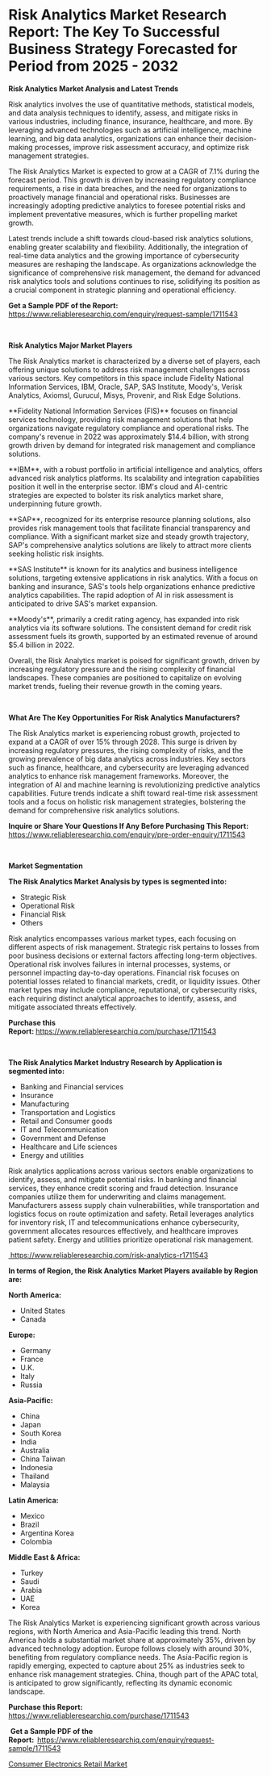 <p><h1>Risk Analytics Market Research Report: The Key To Successful Business Strategy Forecasted for Period from 2025 - 2032</h1></p><p><strong>Risk Analytics Market Analysis and Latest Trends</strong></p>
<p><p>Risk analytics involves the use of quantitative methods, statistical models, and data analysis techniques to identify, assess, and mitigate risks in various industries, including finance, insurance, healthcare, and more. By leveraging advanced technologies such as artificial intelligence, machine learning, and big data analytics, organizations can enhance their decision-making processes, improve risk assessment accuracy, and optimize risk management strategies.</p><p>The Risk Analytics Market is expected to grow at a CAGR of 7.1% during the forecast period. This growth is driven by increasing regulatory compliance requirements, a rise in data breaches, and the need for organizations to proactively manage financial and operational risks. Businesses are increasingly adopting predictive analytics to foresee potential risks and implement preventative measures, which is further propelling market growth.</p><p>Latest trends include a shift towards cloud-based risk analytics solutions, enabling greater scalability and flexibility. Additionally, the integration of real-time data analytics and the growing importance of cybersecurity measures are reshaping the landscape. As organizations acknowledge the significance of comprehensive risk management, the demand for advanced risk analytics tools and solutions continues to rise, solidifying its position as a crucial component in strategic planning and operational efficiency.</p></p>
<p><strong>Get a Sample PDF of the Report:&nbsp;</strong> <a href="https://www.reliableresearchiq.com/enquiry/request-sample/1711543?utm_campaign=3107&utm_medium=2&utm_source=Github&utm_content=ia&utm_term=10032025&utm_id=risk-analytics">https://www.reliableresearchiq.com/enquiry/request-sample/1711543</a></p>
<p>&nbsp;</p>
<p><strong>Risk Analytics Major Market Players</strong></p>
<p><p>The Risk Analytics market is characterized by a diverse set of players, each offering unique solutions to address risk management challenges across various sectors. Key competitors in this space include Fidelity National Information Services, IBM, Oracle, SAP, SAS Institute, Moody's, Verisk Analytics, Axiomsl, Gurucul, Misys, Provenir, and Risk Edge Solutions.</p><p>**Fidelity National Information Services (FIS)** focuses on financial services technology, providing risk management solutions that help organizations navigate regulatory compliance and operational risks. The company's revenue in 2022 was approximately $14.4 billion, with strong growth driven by demand for integrated risk management and compliance solutions.</p><p>**IBM**, with a robust portfolio in artificial intelligence and analytics, offers advanced risk analytics platforms. Its scalability and integration capabilities position it well in the enterprise sector. IBM's cloud and AI-centric strategies are expected to bolster its risk analytics market share, underpinning future growth.</p><p>**SAP**, recognized for its enterprise resource planning solutions, also provides risk management tools that facilitate financial transparency and compliance. With a significant market size and steady growth trajectory, SAP's comprehensive analytics solutions are likely to attract more clients seeking holistic risk insights.</p><p>**SAS Institute** is known for its analytics and business intelligence solutions, targeting extensive applications in risk analytics. With a focus on banking and insurance, SAS's tools help organizations enhance predictive analytics capabilities. The rapid adoption of AI in risk assessment is anticipated to drive SAS's market expansion.</p><p>**Moody's**, primarily a credit rating agency, has expanded into risk analytics via its software solutions. The consistent demand for credit risk assessment fuels its growth, supported by an estimated revenue of around $5.4 billion in 2022.</p><p>Overall, the Risk Analytics market is poised for significant growth, driven by increasing regulatory pressure and the rising complexity of financial landscapes. These companies are positioned to capitalize on evolving market trends, fueling their revenue growth in the coming years.</p></p>
<p>&nbsp;</p>
<p><strong>What Are The Key Opportunities For Risk Analytics Manufacturers?</strong></p>
<p><p>The Risk Analytics market is experiencing robust growth, projected to expand at a CAGR of over 15% through 2028. This surge is driven by increasing regulatory pressures, the rising complexity of risks, and the growing prevalence of big data analytics across industries. Key sectors such as finance, healthcare, and cybersecurity are leveraging advanced analytics to enhance risk management frameworks. Moreover, the integration of AI and machine learning is revolutionizing predictive analytics capabilities. Future trends indicate a shift toward real-time risk assessment tools and a focus on holistic risk management strategies, bolstering the demand for comprehensive risk analytics solutions.</p></p>
<p><strong>Inquire or Share Your Questions If Any Before Purchasing This Report:</strong> <a href="https://www.reliableresearchiq.com/enquiry/pre-order-enquiry/1711543?utm_campaign=3107&utm_medium=2&utm_source=Github&utm_content=ia&utm_term=10032025&utm_id=risk-analytics">https://www.reliableresearchiq.com/enquiry/pre-order-enquiry/1711543</a></p>
<p>&nbsp;</p>
<p><strong>Market Segmentation</strong></p>
<p><strong>The Risk Analytics Market Analysis by types is segmented into:</strong></p>
<p><ul><li>Strategic Risk</li><li>Operational Risk</li><li>Financial Risk</li><li>Others</li></ul></p>
<p><p>Risk analytics encompasses various market types, each focusing on different aspects of risk management. Strategic risk pertains to losses from poor business decisions or external factors affecting long-term objectives. Operational risk involves failures in internal processes, systems, or personnel impacting day-to-day operations. Financial risk focuses on potential losses related to financial markets, credit, or liquidity issues. Other market types may include compliance, reputational, or cybersecurity risks, each requiring distinct analytical approaches to identify, assess, and mitigate associated threats effectively.</p></p>
<p><strong>Purchase this Report:&nbsp;</strong><a href="https://www.reliableresearchiq.com/purchase/1711543?utm_campaign=3107&utm_medium=2&utm_source=Github&utm_content=ia&utm_term=10032025&utm_id=risk-analytics">https://www.reliableresearchiq.com/purchase/1711543</a></p>
<p>&nbsp;</p>
<p><strong>The Risk Analytics Market Industry Research by Application is segmented into:</strong></p>
<p><ul><li>Banking and Financial services</li><li>Insurance</li><li>Manufacturing</li><li>Transportation and Logistics</li><li>Retail and Consumer goods</li><li>IT and Telecommunication</li><li>Government and Defense</li><li>Healthcare and Life sciences</li><li>Energy and utilities</li></ul></p>
<p><p>Risk analytics applications across various sectors enable organizations to identify, assess, and mitigate potential risks. In banking and financial services, they enhance credit scoring and fraud detection. Insurance companies utilize them for underwriting and claims management. Manufacturers assess supply chain vulnerabilities, while transportation and logistics focus on route optimization and safety. Retail leverages analytics for inventory risk, IT and telecommunications enhance cybersecurity, government allocates resources effectively, and healthcare improves patient safety. Energy and utilities prioritize operational risk management.</p></p>
<p><a href="https://www.reliableresearchiq.com/risk-analytics-r1711543?utm_campaign=3107&utm_medium=2&utm_source=Github&utm_content=ia&utm_term=10032025&utm_id=risk-analytics">&nbsp;https://www.reliableresearchiq.com/risk-analytics-r1711543</a></p>
<p><strong>In terms of Region, the Risk Analytics Market Players available by Region are:</strong></p>
<p>
    <p> <strong> North America: </strong>
        <ul>
            <li>United States</li>
            <li>Canada</li>
        </ul>
        </p> 
    <p> <strong> Europe: </strong>
        <ul>
            <li>Germany</li>
            <li>France</li>
            <li>U.K.</li>
            <li>Italy</li>
            <li>Russia</li>
        </ul>
        </p> 
    <p> <strong> Asia-Pacific: </strong>
        <ul>
            <li>China</li>
            <li>Japan</li>
            <li>South Korea</li>
            <li>India</li>
            <li>Australia</li>
            <li>China Taiwan</li>
            <li>Indonesia</li>
            <li>Thailand</li>
            <li>Malaysia</li>
        </ul>
        </p> 
    <p> <strong> Latin America: </strong>
        <ul>
            <li>Mexico</li>
            <li>Brazil</li>
            <li>Argentina Korea</li>
            <li>Colombia</li>
        </ul>
        </p> 
    <p> <strong> Middle East & Africa: </strong>
        <ul>
            <li>Turkey</li>
            <li>Saudi</li>
            <li>Arabia</li>
            <li>UAE</li>
            <li>Korea</li>
        </ul>
    </p>
    </p>
<p><p>The Risk Analytics Market is experiencing significant growth across various regions, with North America and Asia-Pacific leading this trend. North America holds a substantial market share at approximately 35%, driven by advanced technology adoption. Europe follows closely with around 30%, benefiting from regulatory compliance needs. The Asia-Pacific region is rapidly emerging, expected to capture about 25% as industries seek to enhance risk management strategies. China, though part of the APAC total, is anticipated to grow significantly, reflecting its dynamic economic landscape.</p></p>
<p><strong>Purchase this Report: </strong><a href="https://www.reliableresearchiq.com/purchase/1711543?utm_campaign=3107&utm_medium=2&utm_source=Github&utm_content=ia&utm_term=10032025&utm_id=risk-analytics">https://www.reliableresearchiq.com/purchase/1711543</a></p>
<p>&nbsp;<strong>Get a Sample PDF of the Report:&nbsp;&nbsp;</strong><a href="https://www.reliableresearchiq.com/enquiry/request-sample/1711543?utm_campaign=3107&utm_medium=2&utm_source=Github&utm_content=ia&utm_term=10032025&utm_id=risk-analytics">https://www.reliableresearchiq.com/enquiry/request-sample/1711543</a></p>
<p><strong></strong></p>
<p><p><a href="https://github.com/voigttyagi/Market-Research-Report-List-1/blob/main/consumer-electronics-retail-market.md?utm_campaign=3107&utm_medium=2&utm_source=Github&utm_content=ia&utm_term=10032025&utm_id=risk-analytics">Consumer Electronics Retail Market</a></p></p>